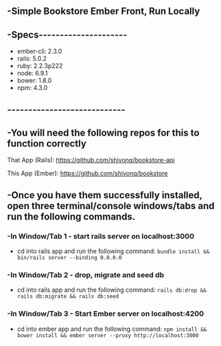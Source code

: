 ## -Simple Bookstore Ember Front, Run Locally
## -Specs---------------------
- ember-cli: 2.3.0
- rails: 5.0.2
- ruby: 2.2.3p222
- node: 6.9.1
- bower: 1.8.0
- npm: 4.3.0                   

## ----------------------------

## -You will need the following repos for this to function correctly
That App (Rails):
https://github.com/shivonq/bookstore-api

This App (Ember):
https://github.com/shivonq/bookstore

## -Once you have them successfully installed, open three terminal/console windows/tabs and run the following commands.
### -In Window/Tab 1 - start rails server on localhost:3000
- cd into rails app and run the following command:
`bundle install && bin/rails server --binding 0.0.0.0`

### -In Window/Tab 2 - drop, migrate and seed db
- cd into rails app and run the following command:
`rails db:drop && rails db:migrate && rails db:seed`

### -In Window/Tab 3 - Start Ember server on localhost:4200
- cd into ember app and run the following command:
`npm install && bower install && ember server --proxy http://localhost:3000`
